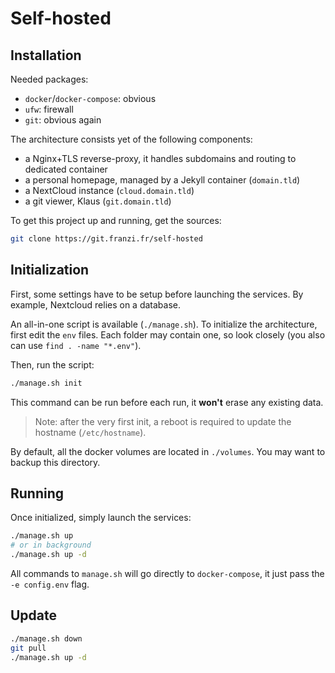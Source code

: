 # Self-hosted

## Installation

Needed packages:

- `docker`/`docker-compose`: obvious
- `ufw`: firewall
- `git`: obvious again

The architecture consists yet of the following components:

- a Nginx+TLS reverse-proxy, it handles subdomains and routing to dedicated container
- a personal homepage, managed by a Jekyll container (`domain.tld`)
- a NextCloud instance (`cloud.domain.tld`)
- a git viewer, Klaus (`git.domain.tld`)

To get this project up and running, get the sources:

```sh
git clone https://git.franzi.fr/self-hosted
```

## Initialization

First, some settings have to be setup before launching the services.
By example, Nextcloud relies on a database.

An all-in-one script is available (`./manage.sh`).
To initialize the architecture, first edit the `env` files.
Each folder may contain one, so look closely (you also can use `find . -name "*.env"`).

Then, run the script:

```sh
./manage.sh init
```

This command can be run before each run, it **won't** erase any existing data.

> Note: after the very first init, a reboot is required to update the hostname (`/etc/hostname`).

By default, all the docker volumes are located in `./volumes`.
You may want to backup this directory.

## Running

Once initialized, simply launch the services:

```sh
./manage.sh up
# or in background
./manage.sh up -d
```

All commands to `manage.sh` will go directly to `docker-compose`, it just pass the `-e config.env` flag.

## Update

```sh
./manage.sh down
git pull
./manage.sh up -d
```
